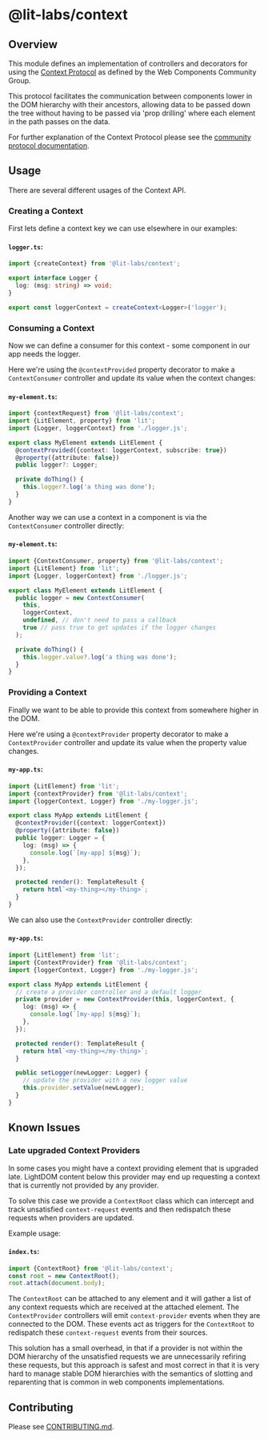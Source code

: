 # @lit-labs/context

## Overview

This module defines an implementation of controllers and decorators for using the [Context Protocol](https://github.com/webcomponents-cg/community-protocols/blob/main/proposals/context.md) as defined by the Web Components Community Group.

This protocol facilitates the communication between components lower in the DOM hierarchy with their ancestors, allowing data to be passed down the tree without having to be passed via 'prop drilling' where each element in the path passes on the data.

For further explanation of the Context Protocol please see the [community protocol documentation](https://github.com/webcomponents-cg/community-protocols/blob/main/proposals/context.md).

## Usage

There are several different usages of the Context API.

### Creating a Context

First lets define a context key we can use elsewhere in our examples:

#### **`logger.ts`**:

```ts
import {createContext} from '@lit-labs/context';

export interface Logger {
  log: (msg: string) => void;
}

export const loggerContext = createContext<Logger>('logger');
```

### Consuming a Context

Now we can define a consumer for this context - some component in our app needs the logger.

Here we're using the `@contextProvided` property decorator to make a `ContextConsumer` controller
and update its value when the context changes:

#### **`my-element.ts`**:

```ts
import {contextRequest} from '@lit-labs/context';
import {LitElement, property} from 'lit';
import {Logger, loggerContext} from './logger.js';

export class MyElement extends LitElement {
  @contextProvided({context: loggerContext, subscribe: true})
  @property({attribute: false})
  public logger?: Logger;

  private doThing() {
    this.logger?.log('a thing was done');
  }
}
```

Another way we can use a context in a component is via the `ContextConsumer` controller directly:

#### **`my-element.ts`**:

```ts
import {ContextConsumer, property} from '@lit-labs/context';
import {LitElement} from 'lit';
import {Logger, loggerContext} from './logger.js';

export class MyElement extends LitElement {
  public logger = new ContextConsumer(
    this,
    loggerContext,
    undefined, // don't need to pass a callback
    true // pass true to get updates if the logger changes
  );

  private doThing() {
    this.logger.value?.log('a thing was done');
  }
}
```

### Providing a Context

Finally we want to be able to provide this context from somewhere higher in the DOM.

Here we're using a `@contextProvider` property decorator to make a `ContextProvider`
controller and update its value when the property value changes.

#### **`my-app.ts`**:

```ts
import {LitElement} from 'lit';
import {contextProvider} from '@lit-labs/context';
import {loggerContext, Logger} from './my-logger.js';

export class MyApp extends LitElement {
  @contextProvider({context: loggerContext})
  @property({attribute: false})
  public logger: Logger = {
    log: (msg) => {
      console.log(`[my-app] ${msg}`);
    },
  });

  protected render(): TemplateResult {
    return html`<my-thing></my-thing>`;
  }
}
```

We can also use the `ContextProvider` controller directly:

#### **`my-app.ts`**:

```ts
import {LitElement} from 'lit';
import {ContextProvider} from '@lit-labs/context';
import {loggerContext, Logger} from './my-logger.js';

export class MyApp extends LitElement {
  // create a provider controller and a default logger
  private provider = new ContextProvider(this, loggerContext, {
    log: (msg) => {
      console.log(`[my-app] ${msg}`);
    },
  });

  protected render(): TemplateResult {
    return html`<my-thing></my-thing>`;
  }

  public setLogger(newLogger: Logger) {
    // update the provider with a new logger value
    this.provider.setValue(newLogger);
  }
}
```

## Known Issues

### Late upgraded Context Providers

In some cases you might have a context providing element that is upgraded late. LightDOM content below this provider may end up requesting a context that is currently not provided by any provider.

To solve this case we provide a `ContextRoot` class which can intercept and track unsatisfied `context-request` events and then redispatch these requests when providers are updated.

Example usage:

#### **`index.ts`**:

```ts
import {ContextRoot} from '@lit-labs/context';
const root = new ContextRoot();
root.attach(document.body);
```

The `ContextRoot` can be attached to any element and it will gather a list of any context requests which are received at the attached element. The `ContextProvider` controllers will emit `context-provider` events when they are connected to the DOM. These events act as triggers for the `ContextRoot` to redispatch these `context-request` events from their sources.

This solution has a small overhead, in that if a provider is not within the DOM hierarchy of the unsatisfied requests we are unnecessarily refiring these requests, but this approach is safest and most correct in that it is very hard to manage stable DOM hierarchies with the semantics of slotting and reparenting that is common in web components implementations.

## Contributing

Please see [CONTRIBUTING.md](../../../CONTRIBUTING.md).
